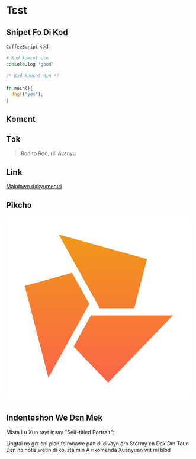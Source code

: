 [Markdown 全局注释]:#

# Tɛst

## Snipet Fɔ Di Kɔd

`CoffeeScript` kɔd

```coffee
# Kɔd kɔmɛnt dɛn
console.log 'good'


```

```rust
/* Kɔd kɔmɛnt dɛn */

fn main(){
  dbg!("yes");
}
```

## Kɔmɛnt

<!-- HTML 注释 --> 

<!-- 多行注释 --> 

## Tɔk

> Rod to Rod, rili Avɛnyu

## Link

[Makdɔwn dɔkyumentri](https://github.com/xxai-art/xxai-art-md)

## Pikchɔ

![xxAI.Art Brand Aydentiti](https://raw.githubusercontent.com/xxai-art/web/main/file/svg/logo.svg)

## Indenteshɔn We Dɛn Mek

Mista Lu Xun rayt insay "Self-titled Portrait":

  Lingtai nɔ gɛt ɛni plan fɔ rɔnawe pan di divayn aro
  Stormy ɛn Dak Ɔm Taun
  Dɛn nɔ notis wetin di kol sta min
  A rikomenda Xuanyuan wit mi blɔd


